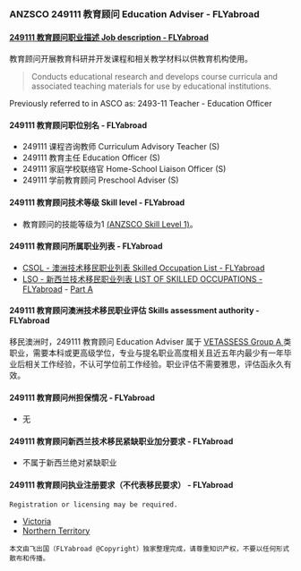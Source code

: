 ### ANZSCO 249111 教育顾问 Education Adviser - FLYabroad ###

####  [249111 教育顾问职业描述 Job description - FLYabroad](http://www.flyabroadvisa.com/anzsco/2491.html#249111)

教育顾问开展教育科研并开发课程和相关教学材料以供教育机构使用。

> Conducts educational research and develops course curricula and associated teaching materials for use by educational institutions.

Previously referred to in ASCO as:
2493-11 Teacher - Education Officer

#### 249111 教育顾问职位别名 - FLYabroad
 
- 249111 课程咨询教师 Curriculum Advisory Teacher (S)
- 249111 教育主任 Education Officer (S)
- 249111 家庭学校联络官 Home-School Liaison Officer (S)
- 249111 学前教育顾问 Preschool Adviser (S)

#### 249111 教育顾问技术等级 Skill level - FLYabroad

- 教育顾问的技能等级为1 [(ANZSCO Skill Level 1)](http://www.flyabroadvisa.com/anzsco/)。

#### 249111 教育顾问所属职业列表 - FLYabroad

- [CSOL - 澳洲技术移民职业列表 Skilled Occupation List - FLYabroad](http://www.flyabroadvisa.com/sol/)
- [LSO - 新西兰技术移民职业列表 LIST OF SKILLED OCCUPATIONS - FLYabroad](http://nz.flyabroadvisa.com/lso/) - [Part A](parta)

#### 249111 教育顾问澳洲技术移民职业评估 Skills assessment authority - FLYabroad

移民澳洲时，249111 教育顾问 Education Adviser 属于 [VETASSESS Group A ](http://www.flyabroadvisa.com/ass/vetassess.html)类职业，需要本科或更高级学位，专业与提名职业高度相关且近五年内最少有一年毕业后相关工作经验，不认可学位前工作经验。职业评估不需要雅思，评估函永久有效。

#### 249111 教育顾问州担保情况 - FLYabroad

- 无

#### 249111 教育顾问新西兰技术移民紧缺职业加分要求 - FLYabroad

- 不属于新西兰绝对紧缺职业

#### 249111 教育顾问执业注册要求（不代表移民要求） - FLYabroad

    Registration or licensing may be required.

- [Victoria  ](http://www.vit.vic.edu.au/Pages/default.aspx)
- [Northern Territory  ](http://www.trb.nt.gov.au/)

`本文由飞出国（FLYabroad @Copyright）独家整理完成，请尊重知识产权，不要以任何形式散布和传播。`
